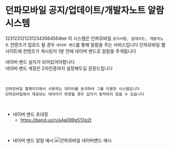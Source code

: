 # 던파모바일 공지/업데이트/개발자노트 알람 시스템

1231231212312343564564tet
이 시스템은 던파모바일 `공지사항, 업데이트, 개발자노트` 컨텐츠가 업로드 될 경우 `네이버 밴드`를 통해 알람을 주는 서비스입니다
던파모바일 웹사이트에 컨텐츠가 게시된지 1분 안에 네이버 밴드로 알람을 주게됩니다

네이버 밴드 설치가 되어있어야합니다<br>
네이버 밴드 계정은 2차인증까지 설정해두길 권장드립니다

<br>

```
던파모바일 홈페이지에서 사용하는 데이터를 분석하여 그를 이용한 시스템입니다
던파모바일에서 제공되는 데이터가 변경될 경우 갑자기 동작하지 않을 수 있습니다
```

<br>

- 네이버 밴드 초대장
  - https://band.us/n/a4a089g513g2t

<br>

- 네이버 밴드 알람 예시
  ![던파모바일 네이버밴드 예시](https://user-images.githubusercontent.com/24824033/209884947-eb837aae-c515-48e8-b32c-cc5b82d2883a.jpg)

